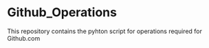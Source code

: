 # Github_Operations
This repository  contains the pyhton script for operations required for Github.com
